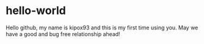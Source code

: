 # hello-world

Hello github, my name is kipox93 and this is my first time using you.
May we have a good and bug free relationship ahead!
